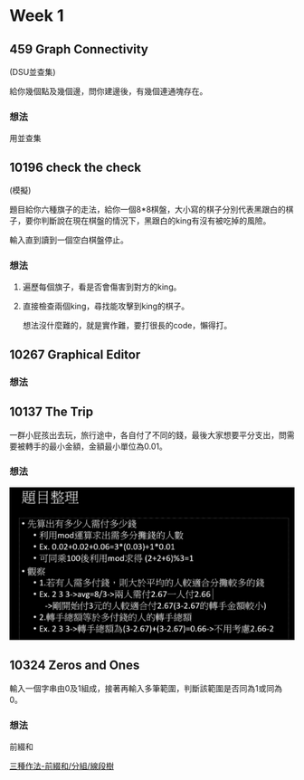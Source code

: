 # Week 1

## 459 Graph Connectivity

(DSU並查集)

給你幾個點及幾個邊，問你建邊後，有幾個連通塊存在。

### 想法

用並查集

## 10196 check the check

(模擬)

題目給你六種旗子的走法，給你一個8*8棋盤，大小寫的棋子分別代表黑跟白的棋子，要你判斷說在現在棋盤的情況下，黑跟白的king有沒有被吃掉的風險。

輸入直到讀到一個空白棋盤停止。

### 想法

1. 遍歷每個旗子，看是否會傷害到對方的king。
2. 直接檢查兩個king，尋找能攻擊到king的棋子。

   想法沒什麼難的，就是實作難，要打很長的code，懶得打。


## 10267 Graphical Editor

### 想法

## 10137 The Trip

一群小屁孩出去玩，旅行途中，各自付了不同的錢，最後大家想要平分支出，問需要被轉手的最小金額，金額最小單位為0.01。

### 想法

![1667296813648](image/note/1667296813648.png)

## 10324 Zeros and Ones

輸入一個字串由0及1組成，接著再輸入多筆範圍，判斷該範圍是否同為1或同為0。

### 想法

前綴和

[三種作法-前綴和/分組/線段樹
](https://hackmd.io/@sa072686/rkzaZ4EOm/https%3A%2F%2Fhackmd.io%2Fs%2FBk_fBt-Om?type=book#UVA-10324)
